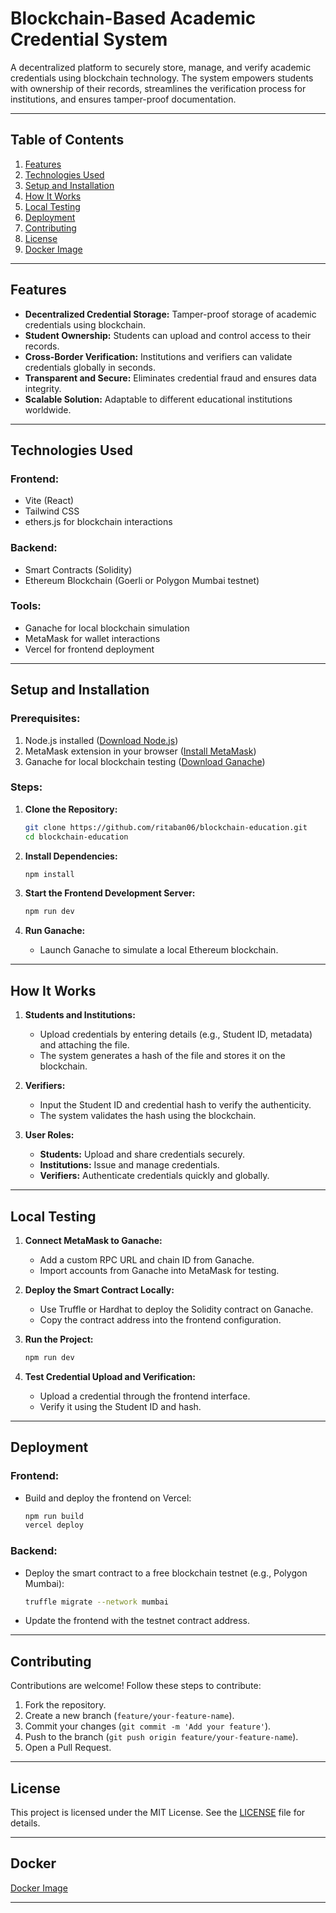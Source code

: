 # Blockchain-Based Academic Credential System  
A decentralized platform to securely store, manage, and verify academic credentials using blockchain technology. The system empowers students with ownership of their records, streamlines the verification process for institutions, and ensures tamper-proof documentation.

---

## **Table of Contents**  
1. [Features](#features)  
2. [Technologies Used](#technologies-used)  
3. [Setup and Installation](#setup-and-installation)  
4. [How It Works](#how-it-works)  
5. [Local Testing](#local-testing)  
6. [Deployment](#deployment)  
7. [Contributing](#contributing)  
8. [License](#license)  
9. [Docker Image](#docker)  

---

## **Features**  
- **Decentralized Credential Storage:** Tamper-proof storage of academic credentials using blockchain.  
- **Student Ownership:** Students can upload and control access to their records.  
- **Cross-Border Verification:** Institutions and verifiers can validate credentials globally in seconds.  
- **Transparent and Secure:** Eliminates credential fraud and ensures data integrity.  
- **Scalable Solution:** Adaptable to different educational institutions worldwide.  

---

## **Technologies Used**  
### **Frontend:**  
- Vite (React)  
- Tailwind CSS  
- ethers.js for blockchain interactions  

### **Backend:**  
- Smart Contracts (Solidity)  
- Ethereum Blockchain (Goerli or Polygon Mumbai testnet)  

### **Tools:**  
- Ganache for local blockchain simulation  
- MetaMask for wallet interactions  
- Vercel for frontend deployment  

---

## **Setup and Installation**  
### Prerequisites:  
1. Node.js installed ([Download Node.js](https://nodejs.org/))  
2. MetaMask extension in your browser ([Install MetaMask](https://metamask.io/))  
3. Ganache for local blockchain testing ([Download Ganache](https://trufflesuite.com/ganache/))  

### Steps:  
1. **Clone the Repository:**  
   ```bash
   git clone https://github.com/ritaban06/blockchain-education.git
   cd blockchain-education
   ```
2. **Install Dependencies:**  
   ```bash
   npm install
     ```

3. **Start the Frontend Development Server:**  
   ```bash
   npm run dev
   ```
4. **Run Ganache:**  
   - Launch Ganache to simulate a local Ethereum blockchain.  

---

## **How It Works**  
1. **Students and Institutions:**  
   - Upload credentials by entering details (e.g., Student ID, metadata) and attaching the file.  
   - The system generates a hash of the file and stores it on the blockchain.  

2. **Verifiers:**  
   - Input the Student ID and credential hash to verify the authenticity.  
   - The system validates the hash using the blockchain.  

3. **User Roles:**  
   - **Students:** Upload and share credentials securely.  
   - **Institutions:** Issue and manage credentials.  
   - **Verifiers:** Authenticate credentials quickly and globally.  

---

## **Local Testing**  
1. **Connect MetaMask to Ganache:**  
   - Add a custom RPC URL and chain ID from Ganache.  
   - Import accounts from Ganache into MetaMask for testing.  

2. **Deploy the Smart Contract Locally:**  
   - Use Truffle or Hardhat to deploy the Solidity contract on Ganache.  
   - Copy the contract address into the frontend configuration.  

3. **Run the Project:**  
   ```bash
   npm run dev
   ```
4. **Test Credential Upload and Verification:**  
   - Upload a credential through the frontend interface.  
   - Verify it using the Student ID and hash.  

---

## **Deployment**  
### **Frontend:**  
- Build and deploy the frontend on Vercel:  
  ```bash
  npm run build
  vercel deploy
  ```

### **Backend:**  
- Deploy the smart contract to a free blockchain testnet (e.g., Polygon Mumbai):  
  ```bash
  truffle migrate --network mumbai
  ```
- Update the frontend with the testnet contract address.  

---

## **Contributing**  
Contributions are welcome! Follow these steps to contribute:  
1. Fork the repository.  
2. Create a new branch (`feature/your-feature-name`).  
3. Commit your changes (`git commit -m 'Add your feature'`).  
4. Push to the branch (`git push origin feature/your-feature-name`).  
5. Open a Pull Request.  

---

## **License**  

This project is licensed under the MIT License. See the [LICENSE](LICENSE) file for details.  

--- 

## Docker

[Docker Image](https://hub.docker.com/r/ritaban06/academic-chain)

---
